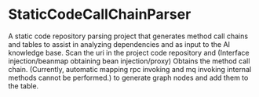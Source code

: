 # StaticCodeCallChainParser
A static code repository parsing project that generates method call chains and tables to assist in analyzing dependencies and as input to the AI knowledge base. Scan the uri in the project code repository and (Interface injection/beanmap obtaining bean injection/proxy) Obtains the method call chain. (Currently, automatic mapping rpc invoking and mq invoking internal methods cannot be performed.) to generate graph nodes and add them to the table.
